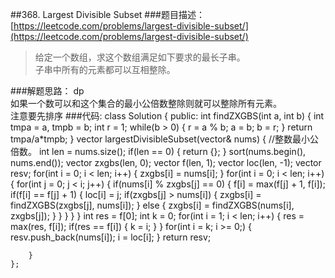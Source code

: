 ##368. Largest Divisible Subset
###题目描述：[https://leetcode.com/problems/largest-divisible-subset/](https://leetcode.com/problems/largest-divisible-subset/)
> 给定一个数组，求这个数组满足如下要求的最长子串。    
> 子串中所有的元素都可以互相整除。

###解题思路：
dp    
如果一个数可以和这个集合的最小公倍数整除则就可以整除所有元素。    
注意要先排序
###代码:
	class Solution {
	public:
	    int findZXGBS(int a, int b) {
	        int tmpa = a, tmpb = b;
	        int r = 1;
	        while(b > 0) {
	            r = a % b;
	            a = b;
	            b = r;
	        }
	        return tmpa/a*tmpb;
	    }
	    vector<int> largestDivisibleSubset(vector<int>& nums) {
	       //整数最小公倍数。
	       int len = nums.size();
	       if(len == 0) {
	           return {};
	       }
	       sort(nums.begin(), nums.end());
	       vector<int> zxgbs(len, 0);
	       vector<int> f(len, 1);
	       vector<int> loc(len, -1);
	       vector<int> resv;
	       for(int i = 0; i < len; i++) {
	           zxgbs[i] = nums[i];
	       }
	       for(int i = 0; i < len; i++) {
	           for(int j = 0; j < i; j++) {
	               if(nums[i] % zxgbs[j] == 0) {
	                   f[i] = max(f[j] + 1, f[i]);
	                   if(f[i] == f[j] + 1) {
	                       loc[i] = j;
	                       if(zxgbs[j] > nums[i]) {
	                           zxgbs[i] = findZXGBS(zxgbs[j], nums[i]);
	                       }
	                       else {
	                           zxgbs[i] = findZXGBS(nums[i], zxgbs[j]);
	                       }
	                   }
	               }
	           }
	       }
	       int res = f[0];
	       int k = 0;
	       for(int i = 1; i < len; i++) {
	           res = max(res, f[i]);
	           if(res == f[i]) {
	               k = i;
	           }
	       }
	       for(int i = k; i >= 0;) {
	           resv.push_back(nums[i]);
	           i = loc[i];
	       }
	       return resv;
	       
	    }
	};